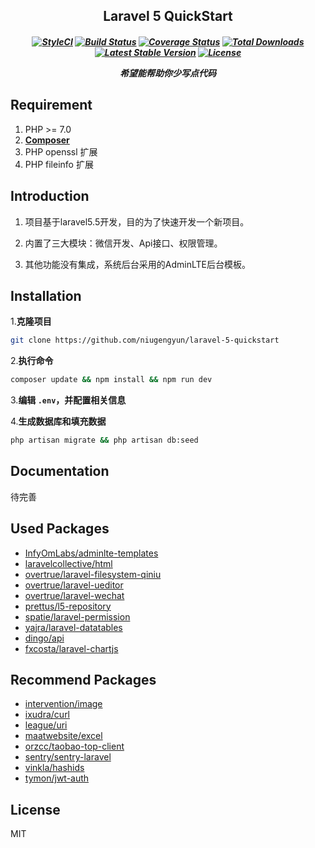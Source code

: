 <h2 align="center">Laravel 5 QuickStart<h5>
<p align="center">
<a href="https://styleci.io/repos/109128127"><img src="https://styleci.io/repos/109128127/shield?branch=master" alt="StyleCI"></a>
<a href="https://travis-ci.org/niugengyun/laravel-5-quickstart"><img src="https://travis-ci.org/niugengyun/laravel-5-quickstart.svg?branch=master" alt="Build Status"></a>
<a href='https://coveralls.io/github/niugengyun/laravel-5-quickstart?branch=master'><img src='https://coveralls.io/repos/github/niugengyun/laravel-5-quickstart/badge.svg?branch=master' alt='Coverage Status' /></a>
<a href="https://packagist.org/packages/niugengyun/laravel-5-quickstart"><img src="https://poser.pugx.org/niugengyun/laravel-5-quickstart/d/total.svg" alt="Total Downloads"></a>
<a href="https://packagist.org/packages/niugengyun/laravel-5-quickstart"><img src="https://poser.pugx.org/niugengyun/laravel-5-quickstart/v/stable.svg" alt="Latest Stable Version"></a>
<a href="https://packagist.org/packages/niugengyun/laravel-5-quickstart"><img src="https://poser.pugx.org/niugengyun/laravel-5-quickstart/license.svg" alt="License"></a>
</p>

<p align="center">
    <b>希望能帮助你少写点代码</b>
</p>

## Requirement

1. PHP >= 7.0
2. **[Composer](https://getcomposer.org/)**
3. PHP openssl 扩展
4. PHP fileinfo 扩展

## Introduction

1. 项目基于laravel5.5开发，目的为了快速开发一个新项目。

2. 内置了三大模块：微信开发、Api接口、权限管理。

3. 其他功能没有集成，系统后台采用的AdminLTE后台模板。



## Installation

1.**克隆项目**

```bash
git clone https://github.com/niugengyun/laravel-5-quickstart
```

2.**执行命令**

```bash
composer update && npm install && npm run dev
```

3.**编辑 `.env`，并配置相关信息**

4.**生成数据库和填充数据**

```bash
php artisan migrate && php artisan db:seed
```

## Documentation

待完善

## Used Packages

- [InfyOmLabs/adminlte-templates](https://github.com/InfyOmLabs/adminlte-templates)
- [laravelcollective/html](https://github.com/LaravelCollective/html)
- [overtrue/laravel-filesystem-qiniu](https://github.com/overtrue/laravel-filesystem-qiniu)
- [overtrue/laravel-ueditor](https://github.com/overtrue/laravel-ueditor)
- [overtrue/laravel-wechat](https://github.com/overtrue/laravel-wechat)
- [prettus/l5-repository](https://github.com/andersao/l5-repository)
- [spatie/laravel-permission](https://github.com/spatie/laravel-permission)
- [yajra/laravel-datatables](https://github.com/yajra/laravel-datatables)
- [dingo/api](https://github.com/dingo/api)
- [fxcosta/laravel-chartjs](https://github.com/fxcosta/laravel-chartjs)


## Recommend Packages

- [intervention/image](https://github.com/Intervention/image)
- [ixudra/curl](https://github.com/ixudra/curl)
- [league/uri](https://github.com/thephpleague/uri)
- [maatwebsite/excel](https://github.com/Maatwebsite/Laravel-Excel)
- [orzcc/taobao-top-client](https://github.com/orzcc/taobao-top-client)
- [sentry/sentry-laravel](https://github.com/getsentry/sentry-laravel)
- [vinkla/hashids](https://github.com/vinkla/laravel-hashids)
- [tymon/jwt-auth](https://github.com/tymondesigns/jwt-auth)


## License

MIT
